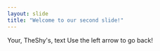 ```yaml
---
layout: slide
title: "Welcome to our second slide!"
---
```

Your, TheShy's, text
Use the left arrow to go back!
